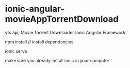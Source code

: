 # ionic-angular-movieAppTorrentDownload
yts api, Movie Torrent Downloader
Ionic Angular Framework


npm install // install dependencies

ionic serve

make sure you already install ionic in your computer
